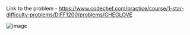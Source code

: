 Link to the problem - https://www.codechef.com/practice/course/1-star-difficulty-problems/DIFF1200/problems/CHEGLOVE


![image](https://github.com/Haleshot/Competitive-Programming/assets/57552973/c13331b2-5a71-4ab2-b8b8-5610ea18d8ae)

